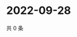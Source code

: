 # 2022-09-28

共 0 条

<!-- BEGIN WEIBO -->
<!-- 最后更新时间 Wed Sep 28 2022 17:24:31 GMT+0800 (China Standard Time) -->

<!-- END WEIBO -->
